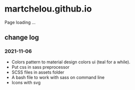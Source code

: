 # martchelou.github.io

Page loading ...

## change log

### 2021-11-06

- Colors pattern to material design colors ui (teal for a while).
- Put css in sass preprocessor
- SCSS files in assets folder
- A bash file to work with sass on command line
- Icons with svg
